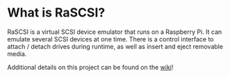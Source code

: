 # What is RaSCSI?
RaSCSI is a virtual SCSI device emulator that runs on a Raspberry Pi. It can emulate several SCSI devices at one time. There is a control interface to attach / detach drives during runtime, as well as insert and eject removable media. 

Additional details on this project can be found on the [wiki](https://github.com/akuker/RASCSI/wiki)!
